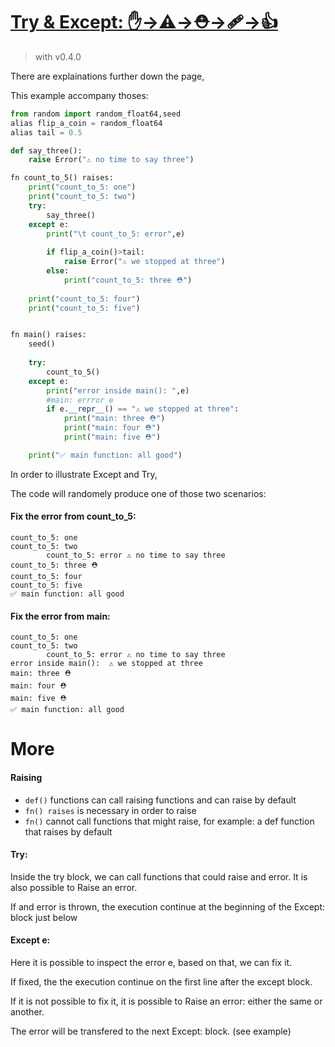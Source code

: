 # [Try & Except: ✋->⚠️->⛑️->🩹->👍 ]()
> with v0.4.0

There are explainations further down the page,

This example accompany thoses:

```python
from random import random_float64,seed
alias flip_a_coin = random_float64
alias tail = 0.5

def say_three():
    raise Error("⚠️ no time to say three")

fn count_to_5() raises:
    print("count_to_5: one")
    print("count_to_5: two")
    try:
        say_three()
    except e:
        print("\t count_to_5: error",e)
        
        if flip_a_coin()>tail:
            raise Error("⚠️ we stopped at three")
        else:
            print("count_to_5: three ⛑️")
    
    print("count_to_5: four")
    print("count_to_5: five")


fn main() raises:
    seed()
    
    try:
        count_to_5()
    except e:
        print("error inside main(): ",e)
        #main: errror e
        if e.__repr__() == "⚠️ we stopped at three":
            print("main: three ⛑️")
            print("main: four ⛑️")
            print("main: five ⛑️")

    print("✅ main function: all good")
```
In order to illustrate Except and Try, 

The code will randomely produce one of those two scenarios:
#### Fix the error from count_to_5:

    count_to_5: one
    count_to_5: two
            count_to_5: error ⚠️ no time to say three
    count_to_5: three ⛑️
    count_to_5: four
    count_to_5: five
    ✅ main function: all good

#### Fix the error from main:

    count_to_5: one
    count_to_5: two
            count_to_5: error ⚠️ no time to say three
    error inside main():  ⚠️ we stopped at three
    main: three ⛑️
    main: four ⛑️
    main: five ⛑️
    ✅ main function: all good

# More

#### Raising
- ```def()``` functions can call raising functions and can raise by default
-  ```fn() raises``` is necessary in order to raise
- ```fn()``` cannot call functions that might raise, for example: a def function that raises by default

#### Try:
Inside the try block, we can call functions that could raise and error. It is also possible to Raise an error.

If and error is thrown, the execution continue at the beginning of the Except: block just below

#### Except e:
Here it is possible to inspect the error e, based on that, we can fix it.

If fixed, the the execution continue on the first line after the except block.

If it is not possible to fix it, it is possible to Raise an error: either the same or another.

The error will be transfered to the next Except: block. (see example)
